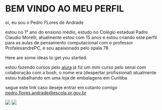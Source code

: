 # BEM VINDO AO MEU PERFIL

oi, eu sou o Pedro FLores de Andrade

estou no 1° ano do ensiono médio, estudo no Colégio estadual Padre Claudio Morelli, atualmente estou com 15 anos e estou criando este perfil para as aulas de pensamento computacional com o professor ProfalexandrePC, e sou apaixonado pelo opala 78

Here are some ideas to get you started:

estou fazendo cursos pelo [alura](https://www.alura.com.br/)
já fiz um mini curso pelo senai com colaboração com a bosh, o nome era (despertar profissional)
atualmente estou trabalhando em uma loja de embalagens em Curitiba

segue este link caso deseje entrar em cotanto comigo
pedro.flores.andrade@escola.pr.gov.br

![](https://media1.tenor.com/m/1x2k7niVF5gAAAAC/opala-ss.gif)
![](https://media1.tenor.com/m/Fl6m3zSv3XgAAAAd/monkey-spinning.gif)
